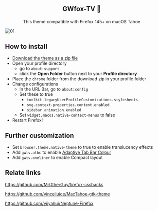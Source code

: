 ## <p align="center"> <b> GWfox-TV 🦊 </b> </p>
<p align="center">This theme compatible with Firefox 145+ on macOS Tahoe</p>
<picture>
<source media="(prefers-color-scheme: light)" srcset="https://github.com/user-attachments/assets/281d3aa8-9b01-4e69-9fb7-a63c94aefeed">
<source media="(prefers-color-scheme: dark)" srcset="https://github.com/user-attachments/assets/a59eff75-1e07-45b9-b9aa-1bc36f011f2d">
<img alt="01">
</picture>

## How to install

- [Download the theme as a zip file](https://github.com/akkva/GWfox-TV/archive/refs/heads/main.zip)
- Open your profile directory
  - go to `about:support`
  - click the **Open Folder** button next to your **Profile directory**
- Place the `chrome` folder from the download zip in your profile folder
- Change configurations
  - In the URL Bar, go to `about:config`
  - Set these to true
    - `toolkit.legacyUserProfileCustomizations.stylesheets`
    - `svg.context-properties.content.enabled`
    - `sidebar.animation.enabled`
  - Set `widget.macos.native-context-menus` to false
- Restart Firefox!

## Further customization

- Set `browser.theme.native-theme` to true to enable translucency effects
- Add `gwtv.atbc` to enable [Adaptive Tab Bar Colour](https://addons.mozilla.org/firefox/addon/adaptive-tab-bar-colour)
- Add `gwtv.oneliner` to enable Compact layout

## Relate links

https://github.com/MrOtherGuy/firefox-csshacks

https://github.com/vinceliuice/MacTahoe-gtk-theme

https://github.com/yiiyahui/Neptune-Firefox
